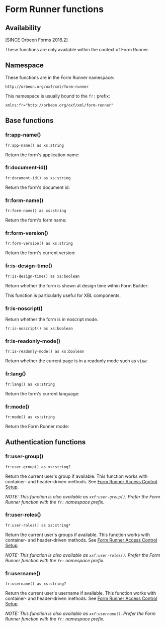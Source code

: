 # Form Runner functions

<!-- toc -->

## Availability

[SINCE Orbeon Forms 2016.2]

These functions are only available within the context of Form Runner.

## Namespace

These functions are in the Form Runner namespace:

```
http://orbeon.org/oxf/xml/form-runner
```

This namespace is usually bound to the `fr:` prefix:

```
xmlns:fr="http://orbeon.org/oxf/xml/form-runner"
```

## Base functions

### fr:app-name()

```xpath
fr:app-name() as xs:string
```

Return the form's application name:

### fr:document-id()

```xpath
fr:document-id() as xs:string
```

Return the form's document id:

### fr:form-name()

```xpath
fr:form-name() as xs:string
```

Return the form's form name:

### fr:form-version()

```xpath
fr:form-version() as xs:string
```

Return the form's current version: 

### fr:is-design-time()

```xpath
fr:is-design-time() as xs:boolean
```

Return whether the form is shown at design time within Form Builder:

This function is particularly useful for XBL components.

### fr:is-noscript()

Return whether the form is in noscript mode.

```xpath
fr:is-noscript() as xs:boolean
```

### fr:is-readonly-mode()

```xpath
fr:is-readonly-mode() as xs:boolean
```

Return whether the current page is in a readonly mode such as `view`:

### fr:lang()

```xpath
fr:lang() as xs:string
```

Return the form's current language:


### fr:mode()

```xpath
fr:mode() as xs:string
```

Return the Form Runner mode:

## Authentication functions

### fr:user-group()

```xpath
fr:user-group() as xs:string?
```

Return the current user's group if available. This function works with container- and header-driven methods. See [Form Runner Access Control Setup](../../form-runner/access-control/README.md).

*NOTE: This function is also available as `xxf:user-group()`. Prefer the Form Runner function with the `fr:` namespace prefix.*

### fr:user-roles()

```xpath
fr:user-roles() as xs:string*
```

Return the current user's groups if available. This function works with container- and header-driven methods. See [Form Runner Access Control Setup](../../form-runner/access-control/README.md).

*NOTE: This function is also available as `xxf:user-roles()`. Prefer the Form Runner function with the `fr:` namespace prefix.*

### fr:username()

```xpath
fr:username() as xs:string?
```

Return the current user's username if available. This function works with container- and header-driven methods. See [Form Runner Access Control Setup](../../form-runner/access-control/README.md).


*NOTE: This function is also available as `xxf:username()`. Prefer the Form Runner function with the `fr:` namespace prefix.*